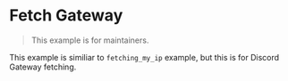 # Fetch Gateway

> This example is for maintainers.

This example is similiar to `fetching_my_ip` example, but this is for Discord Gateway fetching.
